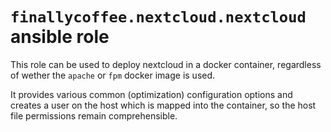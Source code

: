 # `finallycoffee.nextcloud.nextcloud` ansible role

This role can be used to deploy nextcloud in a docker container,
regardless of wether the `apache` or `fpm` docker image is used.

It provides various common (optimization) configuration options
and creates a user on the host which is mapped into the container,
so the host file permissions remain comprehensible.
